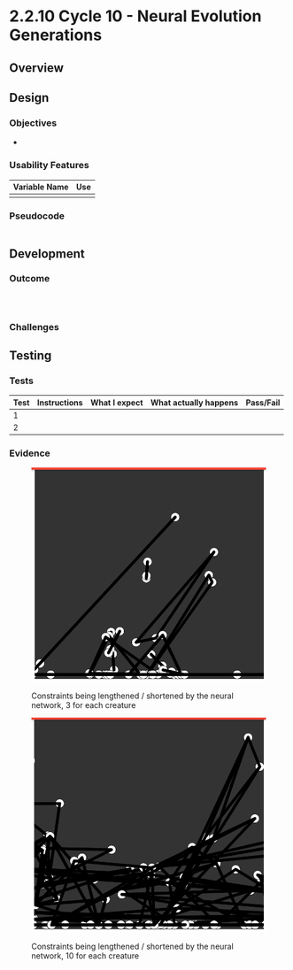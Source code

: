 # 2.2.10 Cycle 10 - Neural Evolution Generations

## Overview

## Design

### Objectives&#x20;

*

### Usability Features



| Variable Name | Use |
| ------------- | --- |
|               |     |

### Pseudocode

```javascript
```

## Development

### Outcome



```javascript
```



```javascript
```



```javascript
```

### Challenges



## Testing

### Tests

| Test | Instructions | What I expect | What actually happens | Pass/Fail |
| ---- | ------------ | ------------- | --------------------- | --------- |
| 1    |              |               |                       |           |
| 2    |              |               |                       |           |



### Evidence

<figure><img src="../.gitbook/assets/image (2).png" alt=""><figcaption><p>Constraints being lengthened / shortened by the neural network, 3 for each creature</p></figcaption></figure>

<figure><img src="../.gitbook/assets/image (3).png" alt=""><figcaption><p>Constraints being lengthened / shortened by the neural network, 10 for each creature</p></figcaption></figure>
